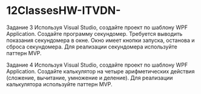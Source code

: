 # 12ClassesHW-ITVDN-
Задание 3
Используя Visual Studio, создайте проект по шаблону WPF Application.
Создайте программу секундомер. Требуется выводить показания секундомера в окне. Окно имеет
кнопки запуска, останова и сброса секундомера. Для реализации секундомера используйте паттерн MVP.

Задание 4
Используя Visual Studio, создайте проект по шаблону WPF Application.
Создайте калькулятор на четыре арифметических действия (сложение, вычитание, умножение и
деление). Для реализации калькулятора используйте паттерн MVP. 
